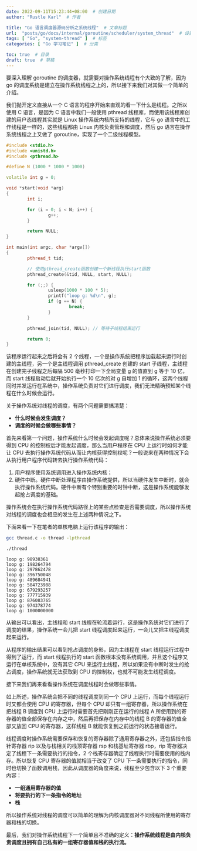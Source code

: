 ```yaml
---
date: 2022-09-11T15:23:44+08:00  # 创建日期
author: "Rustle Karl"  # 作者

title: "Go 语言调度器源码分析之系统线程"  # 文章标题
url:  "posts/go/docs/internal/goroutine/scheduler/system_thread"  # 设置网页永久链接
tags: [ "Go", "system-thread" ]  # 标签
categories: [ "Go 学习笔记" ]  # 分类

toc: true  # 目录
draft: true  # 草稿
---
```


要深入理解 goroutine 的调度器，就需要对操作系统线程有个大致的了解，因为 go 的调度系统是建立在操作系统线程之上的，所以接下来我们对其做一个简单的介绍。

我们抛开定义直接从一个 C 语言的程序开始来直观的看一下什么是线程。之所以使用 C 语言，是因为 C 语言中我们一般使用 pthread 线程库，而使用该线程库创建的用户态线程其实就是 Linux 操作系统内核所支持的线程，它与 go 语言中的工作线程是一样的，这些线程都由 Linux 内核负责管理和调度，然后 go 语言在操作系统线程之上又做了 goroutine，实现了一个二级线程模型。

```c++
#include <stdio.h>
#include <unistd.h>
#include <pthread.h>

#define N (1000 * 1000 * 1000)

volatile int g = 0;

void *start(void *arg)
{
        int i;

        for (i = 0; i < N; i++) {
                g++;
        }

        return NULL;
}

int main(int argc, char *argv[])
{
        pthread_t tid;

        // 使用pthread_create函数创建一个新线程执行start函数
        pthread_create(&tid, NULL, start, NULL);

        for (;;) {
                usleep(1000 * 100 * 5);
                printf("loop g: %d\n", g);
                if (g == N) {
                        break;
                }
        }

        pthread_join(tid, NULL); // 等待子线程结束运行

        return 0;
}
```

该程序运行起来之后将会有 2 个线程，一个是操作系统把程序加载起来运行时创建的主线程，另一个是主线程调用 pthread_create 创建的 start 子线程，主线程在创建完子线程之后每隔 500 毫秒打印一下全局变量 g 的值直到 g 等于 10 亿，而 start 线程启动后就开始执行一个 10 亿次的对 g 自增加 1 的循环，这两个线程同时并发运行在系统中，操作系统负责对它们进行调度，我们无法精确预知某个线程在什么时候会运行。

关于操作系统对线程的调度，有两个问题需要搞清楚：

- **什么时候会发生调度？**
- **调度的时候会做哪些事情？**

首先来看第一个问题，操作系统什么时候会发起调度呢？总体来说操作系统必须要得到 CPU 的控制权后才能发起调度，那么当用户程序在 CPU 上运行时如何才能让 CPU 去执行操作系统代码从而让内核获得控制权呢？一般说来在两种情况下会从执行用户程序代码转去执行操作系统代码：

1. 用户程序使用系统调用进入操作系统内核；
2. 硬件中断。硬件中断处理程序由操作系统提供，所以当硬件发生中断时，就会执行操作系统代码。硬件中断有个特别重要的时钟中断，这是操作系统能够发起抢占调度的基础。

操作系统会在执行操作系统代码路径上的某些点检查是否需要调度，所以操作系统对线程的调度也会相应的发生在上述两种情况之下。

下面来看一下在笔者的单核电脑上运行该程序的输出：

```bash
gcc thread.c -o thread -lpthread
```

```bash
./thread
```

```
loop g: 98938361
loop g: 198264794
loop g: 297862478
loop g: 396750048
loop g: 489684941
loop g: 584723988
loop g: 679293257
loop g: 777715939
loop g: 876083765
loop g: 974378774
loop g: 1000000000
```

从输出可以看出，主线程和 start 线程在轮流着运行，这是操作系统对它们进行了调度的结果，操作系统一会儿把 start 线程调度起来运行，一会儿又把主线程调度起来运行。

从程序的输出结果可以看到抢占调度的身影，因为主线程在 start 线程运行过程中得到了运行，而 start 线程执行的 start 函数根本没有系统调用，并且这个程序又运行在单核系统中，没有其它 CPU 来运行主线程，所以如果没有中断时发生的抢占调度，操作系统就无法获取到 CPU 的控制权，也就不可能发生线程调度。

接下来我们再来看看操作系统在调度线程时会做哪些事情。

如上所述，操作系统会把不同的线程调度到同一个 CPU 上运行，而每个线程运行时又都会使用 CPU 的寄存器，但每个 CPU 却只有一组寄存器，所以操作系统在把线程 B 调度到 CPU 上运行时需要首先把刚刚正在运行的线程 A 所使用到的寄存器的值全部保存在内存之中，然后再把保存在内存中的线程 B 的寄存器的值全部又放回 CPU 的寄存器，这样线程 B 就能恢复到之前运行的状态接着运行。

线程调度时操作系统需要保存和恢复的寄存器除了通用寄存器之外，还包括指令指针寄存器 rip 以及与栈相关的栈顶寄存器 rsp 和栈基址寄存器 rbp，rip 寄存器决定了线程下一条需要执行的指令，2 个栈寄存器确定了线程执行时需要使用的栈内存。所以恢复 CPU 寄存器的值就相当于改变了 CPU 下一条需要执行的指令，同时也切换了函数调用栈，因此从调度器的角度来说，线程至少包含以下 3 个重要内容：

- **一组通用寄存器的值**
- **将要执行的下一条指令的地址**
- **栈**

所以操作系统对线程的调度可以简单的理解为内核调度器对不同线程所使用的寄存器和栈的切换。

最后，我们对操作系统线程下一个简单且不准确的定义：**操作系统线程是由内核负责调度且拥有自己私有的一组寄存器值和栈的执行流。**
